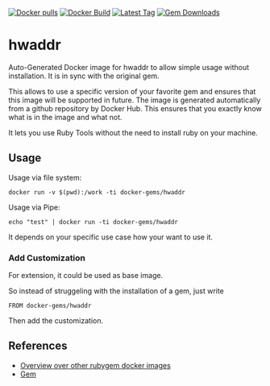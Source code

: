 [![Docker pulls](https://img.shields.io/docker/pulls/rubygem/hwaddr.svg)](https://hub.docker.com/r/rubygem/hwaddr/)
[![Docker Build](https://img.shields.io/docker/automated/rubygem/hwaddr.svg)](https://hub.docker.com/r/rubygem/hwaddr/)
[![Latest Tag](https://img.shields.io/github/tag/docker-rubygem/hwaddr.svg)](https://hub.docker.com/r/rubygem/hwaddr/)
[![Gem Downloads](https://img.shields.io/gem/dt/hwaddr.svg)](https://rubygems.org/gems/hwaddr/)
# hwaddr

Auto-Generated Docker image for hwaddr to allow simple usage without installation.
It is in sync with the original gem.

This allows to use a specific version of your favorite gem and ensures that this image will be supported in future.
The image is generated automatically from a github repository by Docker Hub.
This ensures that you exactly know what is in the image and what not.

It lets you use Ruby Tools without the need to install ruby on your machine.

## Usage

Usage via file system:

`docker run -v $(pwd):/work -ti docker-gems/hwaddr`

Usage via Pipe:

`echo "test" | docker run -ti docker-gems/hwaddr`

It depends on your specific use case how your want to use it.

### Add Customization

For extension, it could be used as base image.

So instead of struggeling with the installation of a gem, just write

`FROM docker-gems/hwaddr`

Then add the customization.

## References

 - [Overview over other rubygem docker images](https://github.com/thinkbot/docker-rubygem)
 - [Gem](https://rubygems.org/gems/hwaddr/)
